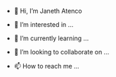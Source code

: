 - 👋 Hi, I’m Janeth Atenco

- 👀 I’m interested in ...
- 🌱 I’m currently learning ...
- 💞️ I’m looking to collaborate on ...
- 📫 How to reach me ...

<!---
janeaf/janeaf is a ✨ special ✨ repository because its `README.md` (this file) appears on your GitHub profile.
You can click the Preview link to take a look at your changes.
--->
